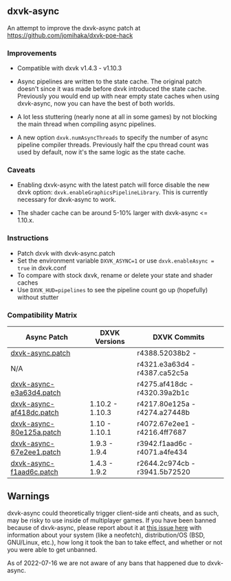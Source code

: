 ## dxvk-async
An attempt to improve the dxvk-async patch at https://github.com/jomihaka/dxvk-poe-hack

### Improvements

 - Compatible with dxvk v1.4.3 - v1.10.3

 - Async pipelines are written to the state cache. The original patch doesn't since it was made before dxvk introduced the state cache. Previously you would end up with near empty state caches when using dxvk-async, now you can have the best of both worlds.

 - A lot less stuttering (nearly none at all in some games) by not blocking the main thread when compiling async pipelines.

 - A new option `dxvk.numAsyncThreads` to specify the number of async pipeline compiler threads. Previously half the cpu thread count was used by default, now it's the same logic as the state cache.

### Caveats

 - Enabling dxvk-async with the latest patch will force disable the new dxvk option: `dxvk.enableGraphicsPipelineLibrary`. This is currently necessary for dxvk-async to work.

 - The shader cache can be around 5-10% larger with dxvk-async <= 1.10.x.

### Instructions

* Patch dxvk with dxvk-async.patch
* Set the environment variable `DXVK_ASYNC=1` or use `dxvk.enableAsync = true` in dxvk.conf
* To compare with stock dxvk, rename or delete your state and shader caches
* Use `DXVK_HUD=pipelines` to see the pipeline count go up (hopefully) without stutter

### Compatibility Matrix

| Async Patch | DXVK Versions | DXVK Commits |
|-|-|-|
| [dxvk-async.patch]         |                 | r4388.52038b2 -               |
| N/A                        |                 | r4321.e3a63d4 - r4387.ca52c5a |
| [dxvk-async-e3a63d4.patch] |                 | r4275.af418dc - r4320.39a2b1c |
| [dxvk-async-af418dc.patch] | 1.10.2 - 1.10.3 | r4217.80e125a - r4274.a27448b |
| [dxvk-async-80e125a.patch] | 1.10   - 1.10.1 | r4072.67e2ee1 - r4216.4ff7687 |
| [dxvk-async-67e2ee1.patch] | 1.9.3  - 1.9.4  | r3942.f1aad6c - r4071.a4fe434 |
| [dxvk-async-f1aad6c.patch] | 1.4.3  - 1.9.2  | r2644.2c974cb - r3941.5b72520 |

[dxvk-async.patch]: https://github.com/Sporif/dxvk-async/blob/master/dxvk-async.patch
[dxvk-async-e3a63d4.patch]: https://github.com/Sporif/dxvk-async/blob/master/dxvk-async-e3a63d4.patch
[dxvk-async-af418dc.patch]: https://github.com/Sporif/dxvk-async/blob/master/dxvk-async-af418dc.patch
[dxvk-async-80e125a.patch]: https://github.com/Sporif/dxvk-async/blob/master/dxvk-async-80e125a.patch
[dxvk-async-67e2ee1.patch]: https://github.com/Sporif/dxvk-async/blob/master/dxvk-async-67e2ee1.patch
[dxvk-async-f1aad6c.patch]: https://github.com/Sporif/dxvk-async/blob/master/dxvk-async-f1aad6c.patch

## Warnings

dxvk-async could theoretically trigger client-side anti cheats, and as such, may be risky to use inside of multiplayer games.
If you have been banned because of dxvk-async, please report about it at [this issue here](https://github.com/Sporif/dxvk-async/issues/42) with information about your system (like a neofetch), distribution/OS (BSD, GNU/Linux, etc.), how long it took the ban to take effect, and whether or not you were able to get unbanned. 

As of 2022-07-16 we are not aware of any bans that happened due to dxvk-async.
